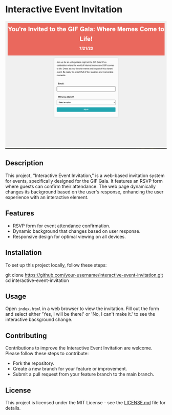 # Interactive Event Invitation

![Project Image](/assets/project-image.jpg)

## Description
This project, "Interactive Event Invitation," is a web-based invitation system for events, specifically designed for the GIF Gala. It features an RSVP form where guests can confirm their attendance. The web page dynamically changes its background based on the user's response, enhancing the user experience with an interactive element.

## Features
- RSVP form for event attendance confirmation.
- Dynamic background that changes based on user response.
- Responsive design for optimal viewing on all devices.

## Installation
To set up this project locally, follow these steps:

git clone https://github.com/your-username/interactive-event-invitation.git
cd interactive-event-invitation


## Usage
Open `index.html` in a web browser to view the invitation. Fill out the form and select either 'Yes, I will be there!' or 'No, I can't make it.' to see the interactive background change.

## Contributing
Contributions to improve the Interactive Event Invitation are welcome. Please follow these steps to contribute:
- Fork the repository.
- Create a new branch for your feature or improvement.
- Submit a pull request from your feature branch to the main branch.

## License
This project is licensed under the MIT License - see the [LICENSE.md](LICENSE.md) file for details.
